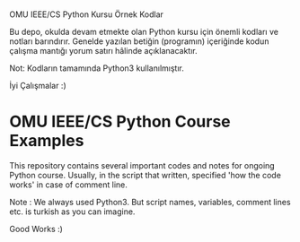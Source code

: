 #
OMU IEEE/CS Python Kursu Örnek Kodlar

Bu depo, okulda devam etmekte olan Python kursu için önemli kodları ve notları barındırır. Genelde yazılan betiğin \(programın\) içeriğinde kodun çalışma mantığı yorum satırı hâlinde açıklanacaktır. 

Not: Kodların tamamında Python3 kullanılmıştır.

İyi Çalışmalar :\)





# OMU IEEE/CS Python Course Examples

This repository contains several important codes and notes for ongoing Python course. Usually, in the script that written, specified 'how the code works' in case of comment line.

Note : We always used Python3. But script names, variables, comment lines etc. is turkish as you can imagine.

Good Works :\)


